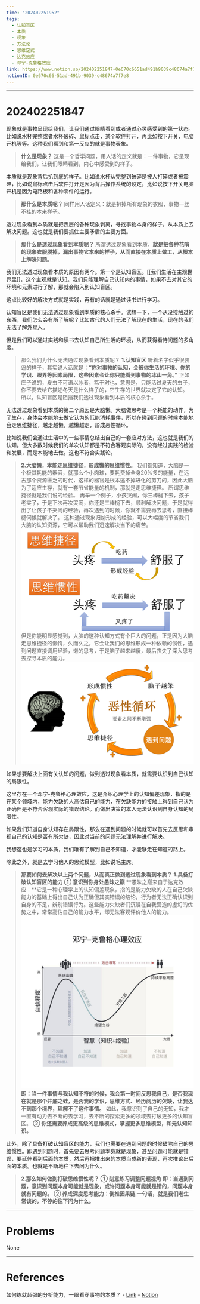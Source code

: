 ```yaml
---
time: "202402251952"
tags:
  - 认知盲区
  - 本质
  - 现象
  - 方法论
  - 思维定式
  - 达克效应
  - 邓宁-克鲁格效应
link: https://www.notion.so/202402251847-0e670c6651ad491b9039c48674a7f7e8
notionID: 0e670c66-51ad-491b-9039-c48674a7f7e8
---
```


--- 
# 202402251847

现象就是事物呈现给我们，让我们通过眼睛看到或者通过心灵感受到的第一状态。比如说水杯完整或者水杯破碎、鼠标点击，某个软件打开，再比如按下开关，电脑开机等等。这种我们看到和第一反应的就是事物表象。

> **什么是现象？**
> 这是一个哲学问题，用人话的定义就是：一件事物，它呈现给我们，让我们眼睛看到，内心中感受到的样子。

本质就是现象背后扒到底的样子。比如说水杯从完整到破碎是被人打碎或者被震碎，比如说鼠标点击后软件打开是因为背后操作系统的设定，比如说按下开关电脑开机是因为电路板和各种零件的运行。

> **那什么是本质呢？**
> 同样用人话定义：就是扒掉所有现象的衣服，事物一丝不挂的本来样子。

透过现象看到本质就是把表层的各种现象剥离，寻找事物本身的样子，从本质上去解决问题。这也就是我们要抓住主要矛盾的主要方面。

> **那什么是透过现象看到本质呢？**
> 所谓透过现象看到本质，**就是把各种花哨的现象衣服脱掉，漏出事物它本来的样子，从而直接在本质上做工，从根本上解决问题。**

我们无法透过现象看本质的原因有两个。第一个是认知盲区。[[我们生活在主观世界里]]，这个主观就是认知。我们只能理解自己认知内的事情，如果不去对其它的环境和元素进行了解，那就会陷入到认知盲区。

这点比较好的解决方式就是实践，再有的话就是通过读书进行学习。

认知盲区是我们无法透过现象看到本质的核心杀手。试想一下，一个从没接触过的东西，我们怎么会有所了解呢？比如古代的人们无法了解现在的生活，现在的我们无法了解外星人。

但是我们可以通过实践和读书去认知自己所生活的环境，从而获得看待问题的多角度。

> 那么我们为什么无法通过现象看到本质呢？
> **1.认知盲区**
> 听着名字似乎很装逼的样子，其实说人话就是：**“你对事物的认知，会被你生活的环境、你的学识、眼界等因素局限，这些因素会让你只能看到事物的冰山一角。”**
> 正如庄子说的，夏虫不可语以冰者，笃于时也，意思是，只能活过夏天的虫子，你不要去给它描述冬天是什么样子的，它生存的世界就决定了它的认知。
> 所以，认知盲区是阻挡我们透过现象看到本质的核心杀手。

无法透过现象看到本质的第二个原因是大脑懒。大脑做思考是一个耗能的动作，为了生存，身体会本能地去做它认为的低能消耗事件，所以在碰到问题的时候本能地会走思维捷径，越走越懒，越懒越走，形成恶性循环。

比如说我们会通过生活中的一些事情总结出自己的一套应对方法，这也就是我们的认知。但大多数时候我们的单次认知都是不符合客观实际的，没有经过实践的检验和发展，而是本能地去做。这也不符合实践论。

> **2.大脑懒，本能走思维捷径，形成懒的思维惯性。**
> 我们都知道，大脑是一个极其耗能的器官，就那么个小肉球，要耗费掉全身20%多的能量，在远古那个资源匮乏的时代，这样的器官是根本逃不掉进化的剪刀的，因此大脑为了适应生存，就有一套节省能量的机制，那就是走思维捷径。
> 所谓思维捷径就是我们说的经验。
> 再举一个例子，小孩哭闹，你三棒槌下去，孩子老实了，于是下次再次哭闹，你还是三棒槌下去，顺利解决问题，于是就得出了让孩子不哭闹的经验，再次遇到的时候，你就不需要再去思考，直接棒槌伺候就解决了。
> 这种通过现象归纳形成的经验，可以大幅度的节省我们大脑的认知资源，它可以帮助我们迅速解决当下的痛苦。
> ![image.png](https://raw.githubusercontent.com/TsingtenHsu/image-hosting/PicGo/202402251856728.png)
> 但是你能明显感觉到，大脑的这种认知方式有个巨大的问题，正是因为大脑走思维捷径的懒惰，久而久之，它会让我们的思维形成一种依赖的惯性，遇到问题直接调用经验，懒的思考，于是脑子越来越傻，最后丧失了深入思考去探寻本质的能力。
> ![image.png](https://raw.githubusercontent.com/TsingtenHsu/image-hosting/PicGo/202402251857860.png)

如果想要解决上面有关认知的问题，做到透过现象看本质，就需要认识到自己认知的局限性。

这里存在一个邓宁-克鲁格心理效应，这是介绍心理学上的认知偏差现象，指的是在某个领域内，能力欠缺的人高估自己的能力，在欠缺能力的接触上得到自己认为正确但是不符合客观实际的错误结论。而做出决策的本人无法认识到自身认知的局限性。

如果我们知道自身认知存在局限性，那么在遇到问题的时候就可以首先去反思和审视自己的认知是否有所欠缺，因此对当前的问题无法理解并进行解决。

我想这也是学习的本质，我们唯有了解到自己不知道，才能够走在知道的路上。

除此之外，就是去学习他人的思维模型，比如说毛主席。

> **那要如何去解决以上两个问题，从而真正做到透过现象看到本质？**
> **1.具备打破认知盲区的能力**
> **① 意识到你身处愚昧之巅**
> **愚昧之巅来自于达克效应：**它是一种心理学上的认知偏差现象，指的是能力欠缺的人在自己欠缺能力的基础上得出自己认为正确但其实错误的结论，行为者无法正确认识到自身的不足，辨别错误行为。这些能力欠缺者们沉浸在自我营造的虚幻的优势之中，常常高估自己的能力水平，却无法客观评价他人的能力。
> ![image.png](https://raw.githubusercontent.com/TsingtenHsu/image-hosting/PicGo/202402251907531.png)
> **即：当一件事情与我认知不符的时候，我会第一时间反思我自己，是否我现在就是那个井底之蛙，是否我的学识，思维方式、经历阅历的欠缺，让我达不到那个境界，理解不了这件事情。**
> 如此，我意识到了自己的无知，我才一直有动力去不断的去学习，去不断的探索更多的领域去打破更多的认知盲区。
> **② 你还需要养成更高级的思维模式，掌握更多思维模型，和元认知知识。**

此外，除了具备打破认知盲区的能力，我们也需要在遇到问题的时候破除自己的思维惯性。即遇到问题时，首先要去思考问题本身就是现象，甚至问题可能就是错误，要延伸看到后面的本质，然后再把推出来的本质当成新的表现，再次推论出后面的本质。也就是不断地往下去问为什么。

> **2.那么如何做到打破思维惯性呢？**
> **① 刻意练习调整问题视角**
> **即：当遇到问题，意识到问题本身可能就是现象，或许问题本身可能就是错的，问题本身就有问题的。**
> **② 养成深度思考能力：倒推因果链**
> **一句话，就是我们老生常谈的，不停的往下问为什么。**

---
# Problems

None

---
# References

如何练就超强的分析能力，一眼看穿事物的本质？ - [Link](https://zhuanlan.zhihu.com/p/228029887) - [Notion](https://www.notion.so/32caca8d563041208bd32f13d5d14661?pvs=4)